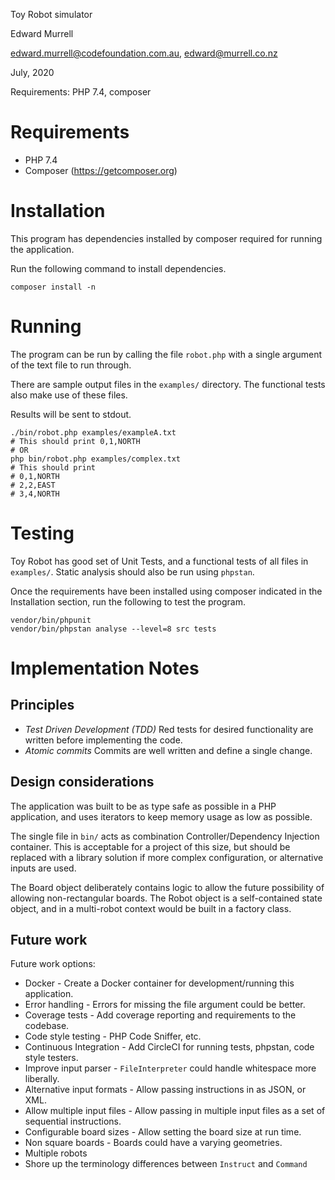 Toy Robot simulator

Edward Murrell

edward.murrell@codefoundation.com.au, edward@murrell.co.nz

July, 2020

Requirements: PHP 7.4, composer

# Requirements
- PHP 7.4
- Composer (https://getcomposer.org)

# Installation
This program has dependencies installed by composer required for running the application.

Run the following command to install dependencies.

```shell script
composer install -n
```

# Running
The program can be run by calling the file `robot.php` with a single argument of the text file to run through.

There are sample output files in the `examples/` directory. The functional tests also make use of these files.

Results will be sent to stdout.

```shell script
./bin/robot.php examples/exampleA.txt
# This should print 0,1,NORTH
# OR
php bin/robot.php examples/complex.txt
# This should print
# 0,1,NORTH
# 2,2,EAST
# 3,4,NORTH
```

# Testing
Toy Robot has good set of Unit Tests, and a functional tests of all files in `examples/`. Static analysis should also
 be run using `phpstan`.

Once the requirements have been installed using composer indicated in the Installation section, run the following to
 test the program.

```shell script
vendor/bin/phpunit
vendor/bin/phpstan analyse --level=8 src tests
```

# Implementation Notes

## Principles
- *Test Driven Development (TDD)* Red tests for desired functionality are written before implementing the code.
- *Atomic commits* Commits are well written and define a single change.

## Design considerations
The application was built to be as type safe as possible in a PHP application, and uses iterators to keep memory usage
 as low as possible.

The single file in `bin/` acts as combination Controller/Dependency Injection container. This is acceptable for a
 project of this size, but should be replaced with a library solution if more complex configuration, or alternative
 inputs are used.

The Board object deliberately contains logic to allow the future possibility of allowing non-rectangular boards. The
 Robot object is a self-contained state object, and in a multi-robot context would be built in a factory class.

## Future work

Future work options:

- Docker - Create a Docker container for development/running this application.
- Error handling - Errors for missing the file argument could be better.
- Coverage tests - Add coverage reporting and requirements to the codebase.
- Code style testing - PHP Code Sniffer, etc.
- Continuous Integration - Add CircleCI for running tests, phpstan, code style testers.
- Improve input parser - `FileInterpreter` could handle whitespace more liberally.
- Alternative input formats - Allow passing instructions in as JSON, or XML.
- Allow multiple input files - Allow passing in multiple input files as a set of sequential instructions.
- Configurable board sizes - Allow setting the board size at run time.
- Non square boards - Boards could have a varying geometries.
- Multiple robots
- Shore up the terminology differences between `Instruct` and `Command`
